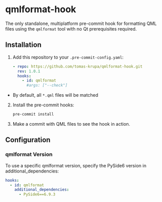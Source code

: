 # qmlformat-hook

The only standalone, multiplatform pre-commit hook for formatting QML files using the `qmlformat` tool with no Qt prerequisites required.

## Installation

1. Add this repository to your `.pre-commit-config.yaml`:

   ```yaml
   - repo: https://github.com/tomas-krupa/qmlformat-hook.git
     rev: 1.0.1
     hooks:
       - id: qmlformat
         #args: ["--check"]
   ```

* By default, all `*.qml` files will be matched

2. Install the pre-commit hooks:

   ```bash
   pre-commit install
   ```

3. Make a commit with QML files to see the hook in action.

## Configuration

### qmlformat Version

To use a specific qmlformat version, specify the PySide6 version in additional_dependencies:
   
   ```yaml
   hooks:
     - id: qmlformat
       additional_dependencies:
         - PySide6==6.9.3
   ```
